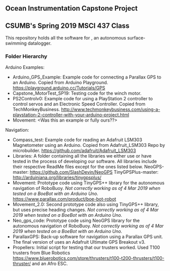 # <RoboBuoy>
## Ocean Instrumentation Capstone Project
## CSUMB's Spring 2019 MSCI 437 Class

This repository holds all the software for <RoboBuoy>, an autonomous surface-swimming datalogger.

### Folder Hierarchy
Arduino Examples:
  - Arduino_GPS_Example: Example code for connecting a Parallax GPS to an Arduino.
                         Copied from Arduino Playground. https://playground.arduino.cc/Tutorials/GPS
  - Capstone_MotorTest_SP19: Testing code for the winch motor.
  - PS2Controlv0: Example code for using a PlayStation 2 controller to control servos
                  and an Electronic Speed Controller.
                  Copied from TechMonkeyBusiness. http://www.techmonkeybusiness.com/using-a-playstation-2-controller-with-your-arduino-project.html
  - Movement: <Was this an example or fully ours??>

Navigation:
  - Compass_test: Example code for reading an Adafruit LSM303 Magnetometer using an Arduino.
                  Copied from Adafruit_LSM303 Repo by microbuilder. https://github.com/adafruit/Adafruit_LSM303
  - Libraries: A folder containing all the libraries we either use or have tested in the process
               of developing our software. All libraries include their respective ReadMe files
               except for the ones listed below.
               NeoGPS-master: https://github.com/SlashDevin/NeoGPS
               TinyGPSPlus-master: http://arduiniana.org/libraries/tinygpsplus/
  - Movement: Prototype code using TinyGPS++ library for the autonomous navigation of RoboBuoy.
              *Not correctly working as of 4 Mar 2019 when tested on a BoeBot with an Arduino Uno.* https://www.parallax.com/product/boe-bot-robot
  - Movement_2.0: Second prototype code also using TinyGPS++ library, but uses precise heading changes.
                  *Not correctly working as of 4 Mar 2019 when tested on a BoeBot with an Arduino Uno.*
  - Neo_gps_code: Prototype code using NeoGPS library for the autonomous navigation of RoboBuoy.
                  *Not correctly working as of 4 Mar 2019 when tested on a BoeBot with an Arduino Uno.*
  - ParallaxGPS: Back-up software for navigation using a Parallax GPS unit. The final version of <RoboBuoy>
                 uses an Adafruit Ultimate GPS Breakout v3.
  - Propellers: Initial script for testing that our trusters worked.
                Used T100 trusters from Blue Robotics https://www.bluerobotics.com/store/thrusters/t100-t200-thrusters/t100-thruster/
                and an Afro ESC.
